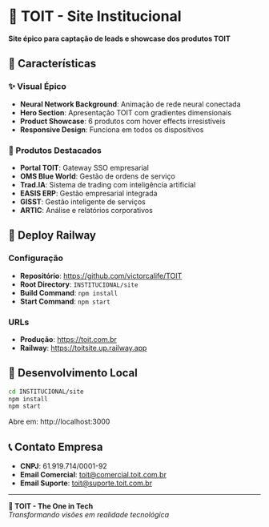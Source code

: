 # 🚀 TOIT - Site Institucional

**Site épico para captação de leads e showcase dos produtos TOIT**

## 🎯 Características

### ✨ Visual Épico
- **Neural Network Background**: Animação de rede neural conectada
- **Hero Section**: Apresentação TOIT com gradientes dimensionais
- **Product Showcase**: 6 produtos com hover effects irresistíveis
- **Responsive Design**: Funciona em todos os dispositivos

### 🌟 Produtos Destacados
- **Portal TOIT**: Gateway SSO empresarial
- **OMS Blue World**: Gestão de ordens de serviço  
- **Trad.IA**: Sistema de trading com inteligência artificial
- **EASIS ERP**: Gestão empresarial integrada
- **GISST**: Gestão inteligente de serviços
- **ARTIC**: Análise e relatórios corporativos

## 🚀 Deploy Railway

### Configuração
- **Repositório**: https://github.com/victorcalife/TOIT
- **Root Directory**: `INSTITUCIONAL/site`
- **Build Command**: `npm install`
- **Start Command**: `npm start`

### URLs
- **Produção**: https://toit.com.br
- **Railway**: https://toitsite.up.railway.app

## 🔧 Desenvolvimento Local

```bash
cd INSTITUCIONAL/site
npm install
npm start
```

Abre em: http://localhost:3000

## 📞 Contato Empresa

- **CNPJ**: 61.919.714/0001-92
- **Email Comercial**: toit@comercial.toit.com.br
- **Email Suporte**: toit@suporte.toit.com.br

---

**🧠 TOIT - The One in Tech**  
*Transformando visões em realidade tecnológica*